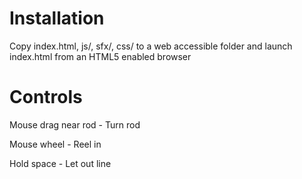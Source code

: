 Installation
============

Copy index.html, js/, sfx/, css/ to a web accessible folder and launch index.html from an HTML5 enabled browser


Controls
========

Mouse drag near rod - Turn rod

Mouse wheel         - Reel in

Hold space          - Let out line